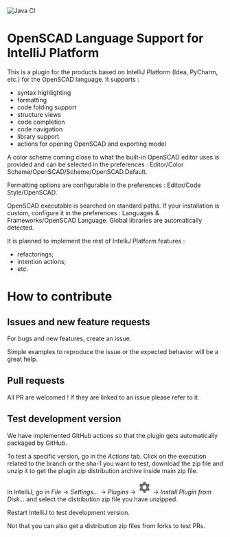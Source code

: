![Java CI](https://github.com/ldenisey/idea-openscad/workflows/Java%20CI/badge.svg)

# OpenSCAD Language Support for IntelliJ Platform

This is a plugin for the products based on IntelliJ Platform (Idea, PyCharm, etc.) for the OpenSCAD language. It supports :

* syntax highlighting
* formatting
* code folding support
* structure views
* code completion
* code navigation
* library support
* actions for opening OpenSCAD and exporting model

A color scheme coming close to what the built-in OpenSCAD editor uses is provided and can be selected in the preferences : Editor/Color Scheme/OpenSCAD/Scheme/OpenSCAD.Default.

Formatting options are configurable in the preferences : Editor/Code Style/OpenSCAD.

OpenSCAD executable is searched on standard paths. If your installation is custom, configure it in the preferences : Languages & Frameworks/OpenSCAD Language. Global libraries are automatically detected.

It is planned to implement the rest of IntelliJ Platform features :
* refactorings;
* intention actions;
* etc.

# How to contribute

## Issues and new feature requests

For bugs and new features, create an issue.

Simple examples to reproduce the issue or the expected behavior will be a great help.

## Pull requests

All PR are welcomed !
If they are linked to an issue please refer to it.

## Test development version

We have implemented GitHub actions so that the plugin gets automatically packaged by GitHub.

To test a specific version, go in the *Actions* tab. Click on the execution related to the branch or the sha-1 you want to test,
download the zip file and unzip it to get the plugin zip distribution archive inside main zip file.

In IntelliJ, go in *File* -> *Settings...* -> *Plugins* -> ![configuration icon](https://raw.githubusercontent.com/JetBrains/intellij-community/master/platform/icons/src/general/gearPlain.svg?sanitize=true) -> *Install Plugin from Disk...* and select the distribution zip file you have unzipped.

Restart IntelliJ to test development version.

Not that you can also get a distribution zip files from forks to test PRs.